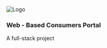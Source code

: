 ![Logo](https://dev-to-uploads.s3.amazonaws.com/uploads/articles/th5xamgrr6se0x5ro4g6.png)

### Web - Based Consumers Portal

A full-stack project 
